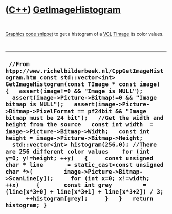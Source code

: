 



 

 

 

 

 

([C++](Cpp.md)) [GetImageHistogram](CppGetImageHistogram.md)
==============================================================

 

[Graphics](CppGraphics.md) [code snippet](CppCodeSnippets.md) to get a
histogram of a [VCL](CppVcl.md) [TImage](CppTImage.md) its color
values.

 

  --------------------------------------------------------------------------------------------------------------------------------------------------------------------------------------------------------------------------------------------------------------------------------------------------------------------------------------------------------------------------------------------------------------------------------------------------------------------------------------------------------------------------------------------------------------------------------------------------------------------------------------------------------------------------------------------------------------------------------------------------------------------------------------------------------------------------------------------------------------------------------------------------------------------------
  ` //From htpp://www.richelbilderbeek.nl/CppGetImageHistogram.htm const std::vector<int> GetImageHistogram(const TImage * const image) {   assert(image!=0 && "Image is NULL");   assert(image->Picture->Bitmap!=0 && "Image bitmap is NULL");   assert(image->Picture->Bitmap->PixelFormat == pf24bit && "Image bitmap must be 24 bit");   //Get the width and height from the source   const int width  = image->Picture->Bitmap->Width;   const int height = image->Picture->Bitmap->Height;    std::vector<int> histogram(256,0); //There are 256 different color values    for (int y=0; y!=height; ++y)   {     const unsigned char * line       = static_cast<const unsigned char *>(         image->Picture->Bitmap->ScanLine[y]);     for (int x=0; x!=width; ++x)     {       const int grey         = (line[x*3+0] + line[x*3+1] + line[x*3+2]) / 3;       ++histogram[grey];     }   }   return histogram; }`
  --------------------------------------------------------------------------------------------------------------------------------------------------------------------------------------------------------------------------------------------------------------------------------------------------------------------------------------------------------------------------------------------------------------------------------------------------------------------------------------------------------------------------------------------------------------------------------------------------------------------------------------------------------------------------------------------------------------------------------------------------------------------------------------------------------------------------------------------------------------------------------------------------------------------------

 

 

 

 

 





 



